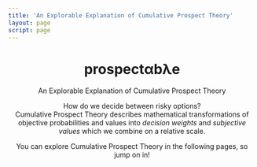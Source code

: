 ```yaml
---
title: 'An Explorable Explanation of Cumulative Prospect Theory'
layout: page
script: page
---
```


<!--lint ignore first-heading-level-->

<header class="dec-index-header">
  <hgroup class="dec-index-titles">
    <h1 class="dec-index-title">
      <span class="dec-site">prospect<span class="math-var">α</span>b<span class="math-var">λ</span>e</span>
    </h1>
    <p class="dec-index-subtitle">An Explorable Explanation of Cumulative Prospect Theory</p>
  </hgroup>
  <div class="dec-index-demo">
    <risky-task running trials="Infinity" duration="3000" iti="500"></risky-task>
  </div>
  <p class="dec-index-lead">
    How do we decide between risky options?<br>
    Cumulative Prospect Theory describes mathematical transformations of objective probabilities and
    values into <em>decision weights</em> and <em>subjective values</em> which we combine on a
    relative scale.
  </p>
  <p class="dec-index-lead">
    You can explore Cumulative Prospect Theory in the following pages, so jump on in!
  </p>
</header>

